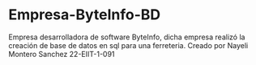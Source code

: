 # Empresa-ByteInfo-BD
Empresa desarrolladora de software ByteInfo, dicha empresa realizó la creación de base de datos en sql para una ferreteria. Creado por Nayeli Montero Sanchez 22-EIIT-1-091 

